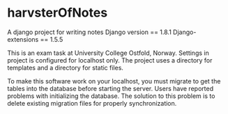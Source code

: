 # harvsterOfNotes
A django project for writing notes
Django version == 1.8.1
Django-extensions == 1.5.5

This is an exam task at University College Ostfold, Norway. 
Settings in project is configured for localhost only.
The project uses a directory for templates and a directory for static files.

To make this software work on your localhost, you must migrate to get the tables into the database before starting the server. Users have reported problems with initializing the database. The solution to this problem is to delete existing migration files for properly synchronization. 
